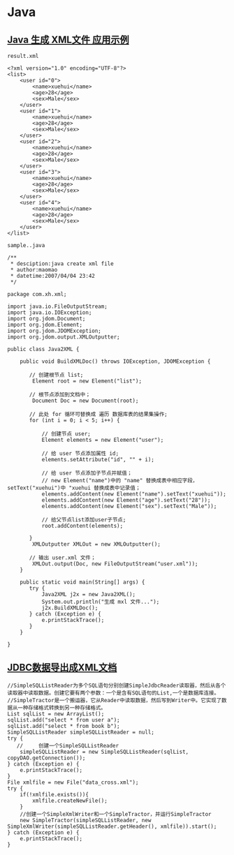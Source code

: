 # Java

## [Java 生成 XML文件 应用示例](http://zc4530.iteye.com/blog/70062)
`result.xml`

    <?xml version="1.0" encoding="UTF-8"?>  
    <list>  
        <user id="0">  
            <name>xuehui</name>  
            <age>28</age>  
            <sex>Male</sex>  
        </user>  
        <user id="1">  
            <name>xuehui</name>  
            <age>28</age>  
            <sex>Male</sex>  
        </user>  
        <user id="2">  
            <name>xuehui</name>  
            <age>28</age>  
            <sex>Male</sex>  
        </user>  
        <user id="3">  
            <name>xuehui</name>  
            <age>28</age>  
            <sex>Male</sex>  
        </user>  
        <user id="4">   
            <name>xuehui</name>   
            <age>28</age>   
            <sex>Male</sex>   
        </user>   
    </list>

`sample..java`

    /**  
     * desciption:java create xml file  
     * author:maomao  
     * datetime:2007/04/04 23:42  
     */  
        
    package com.xh.xml;   
        
    import java.io.FileOutputStream;   
    import java.io.IOException;   
    import org.jdom.Document;   
    import org.jdom.Element;   
    import org.jdom.JDOMException;   
    import org.jdom.output.XMLOutputter;   
        
    public class Java2XML {   
        
        public void BuildXMLDoc() throws IOException, JDOMException {   
        
           // 创建根节点 list;   
            Element root = new Element("list");   
              
           // 根节点添加到文档中；   
            Document Doc = new Document(root);   
        
           // 此处 for 循环可替换成 遍历 数据库表的结果集操作;   
           for (int i = 0; i < 5; i++) {   
                  
               // 创建节点 user;   
               Element elements = new Element("user");   
                  
               // 给 user 节点添加属性 id;   
               elements.setAttribute("id", "" + i);   
                  
               // 给 user 节点添加子节点并赋值；   
               // new Element("name")中的 "name" 替换成表中相应字段，setText("xuehui")中 "xuehui 替换成表中记录值；   
               elements.addContent(new Element("name").setText("xuehui"));  
               elements.addContent(new Element("age").setText("28"));  
               elements.addContent(new Element("sex").setText("Male"));  
       
               // 给父节点list添加user子节点;  
               root.addContent(elements);  
       
           }  
            XMLOutputter XMLOut = new XMLOutputter();  
             
           // 输出 user.xml 文件；  
            XMLOut.output(Doc, new FileOutputStream("user.xml"));  
        }  
       
        public static void main(String[] args) {  
           try {  
               Java2XML j2x = new Java2XML();  
               System.out.println("生成 mxl 文件...");  
               j2x.BuildXMLDoc();  
           } catch (Exception e) {  
               e.printStackTrace();  
           }  
        }  
       
    }  


## [JDBC数据导出成XML文档](http://bbs.3gstdy.com/a-12-1.html)

    //SimpleSQLListReader为多个SQL语句分别创建SimpleJdbcReader读取器，然后从各个读取器中读取数据。创建它要有两个参数：一个是含有SQL语句的List,一个是数据库连接。
    //SimpleTractor是一个搬运器，它从Reader中读取数据，然后写到Writer中。它实现了数据从一种存储格式转换到另一种存储格式。
    List sqlList = new ArrayList();
    sqlList.add("select * from user a");
    sqlList.add("select * from book b");
    SimpleSQLListReader simpleSQLListReader = null;
    try {
       //     创建一个SimpleSQLListReader
        simpleSQLListReader = new SimpleSQLListReader(sqlList, copyDAO.getConnection());
    } catch (Exception e) {
        e.printStackTrace();
    }
    File xmlfile = new File("data_cross.xml");
    try {
        if(!xmlfile.exists()){
            xmlfile.createNewFile();
        }
        //创建一个SimpleXmlWriter和一个SimpleTractor，并运行SimpleTractor
        new SimpleTractor(simpleSQLListReader, new SimpleXmlWriter(simpleSQLListReader.getHeader(), xmlfile)).start();
    } catch (Exception e) {
        e.printStackTrace();
    }

